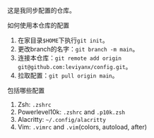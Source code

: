 这是我同步配置的仓库。

如何使用本仓库的配置

1. 在家目录`$HOME`下执行`git init`。
2. 更改branch的名字：`git branch -m main`。
3. 连接本仓库：`git remote add origin git@github.com:leviyanx/config.git`。
4. 拉取配置：`git pull origin main`。

包括哪些配置

1. Zsh: `.zshrc`
2. Powerlevel10k: `.zshrc` and `.p10k.zsh`
3. Alacritty: `~/.config/alacritty`
4. Vim: `.vimrc` and `.vim`(colors, autoload, after)
